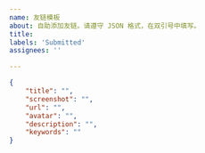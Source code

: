```yaml
---
name: 友链模板
about: 自助添加友链。请遵守 JSON 格式，在双引号中填写。
title:
labels: 'Submitted'
assignees: ''

---
```

<!-- 请在双引号中填写 -->
<!-- 其中 title为标题 url为链接 avatar为LOGO des..为简介 -->
```json
{
    "title": "",
    "screenshot": "",
    "url": "",
    "avatar": "",
    "description": "",
    "keywords": ""
}
```
